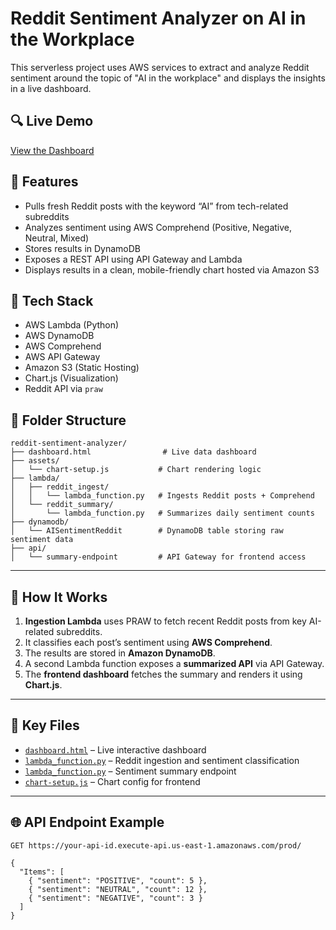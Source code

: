# Reddit Sentiment Analyzer on AI in the Workplace

This serverless project uses AWS services to extract and analyze Reddit sentiment around the topic of "AI in the workplace" and displays the insights in a live dashboard.


## 🔍 Live Demo
[View the Dashboard](https://ai-sentiment-dashboard-nlewis.s3.us-east-1.amazonaws.com/dashboard.html)

## 🚀 Features
- Pulls fresh Reddit posts with the keyword “AI” from tech-related subreddits
- Analyzes sentiment using AWS Comprehend (Positive, Negative, Neutral, Mixed)
- Stores results in DynamoDB
- Exposes a REST API using API Gateway and Lambda
- Displays results in a clean, mobile-friendly chart hosted via Amazon S3

## 🧰 Tech Stack
- AWS Lambda (Python)
- AWS DynamoDB
- AWS Comprehend
- AWS API Gateway
- Amazon S3 (Static Hosting)
- Chart.js (Visualization)
- Reddit API via `praw`

## 📁 Folder Structure
```
reddit-sentiment-analyzer/
├── dashboard.html                # Live data dashboard
├── assets/
│   └── chart-setup.js           # Chart rendering logic
├── lambda/
│   ├── reddit_ingest/
│   │   └── lambda_function.py   # Ingests Reddit posts + Comprehend
│   └── reddit_summary/
│       └── lambda_function.py   # Summarizes daily sentiment counts
├── dynamodb/
│   └── AISentimentReddit        # DynamoDB table storing raw sentiment data
├── api/
│   └── summary-endpoint         # API Gateway for frontend access
```

---

## 🧠 How It Works

1. **Ingestion Lambda** uses PRAW to fetch recent Reddit posts from key AI-related subreddits.
2. It classifies each post’s sentiment using **AWS Comprehend**.
3. The results are stored in **Amazon DynamoDB**.
4. A second Lambda function exposes a **summarized API** via API Gateway.
5. The **frontend dashboard** fetches the summary and renders it using **Chart.js**.

---

## 📂 Key Files

- [`dashboard.html`](dashboard.html) – Live interactive dashboard
- [`lambda_function.py`](lambda/reddit_ingest/lambda_function.py) – Reddit ingestion and sentiment classification
- [`lambda_function.py`](lambda/reddit_summary/lambda_function.py) – Sentiment summary endpoint
- [`chart-setup.js`](assets/chart-setup.js) – Chart config for frontend

---

## 🌐 API Endpoint Example

```http
GET https://your-api-id.execute-api.us-east-1.amazonaws.com/prod/

{
  "Items": [
    { "sentiment": "POSITIVE", "count": 5 },
    { "sentiment": "NEUTRAL", "count": 12 },
    { "sentiment": "NEGATIVE", "count": 3 }
  ]
}
